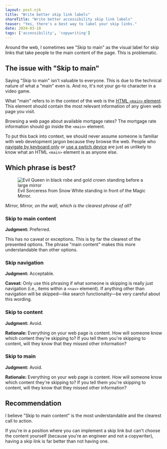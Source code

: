 ```yaml
---
layout: post.njk
title: "Write better skip link labels"
shareTitle: "Write better accessibility skip link labels"
teaser: "Yes, there's a best way to label your skip links."
date: 2024-03-18
tags: ['accessibility', 'copywriting']
---
```


Around the web, I sometimes see "Skip&nbsp;to&nbsp;main" as the visual label for skip links that take people to the main content of the page. This is problematic.

## The issue with "Skip to main"

Saying "Skip&nbsp;to&nbsp;main" isn't valuable to everyone. This is due to the technical nature of what a "main" even is. And no, it's not your go-to character in a video game.

What "main" refers to in the context of the web is the <a href='https://developer.mozilla.org/en-US/docs/Web/HTML/Element/main'>HTML <code>&lt;main&gt;</code> element</a>. This element should contain the most relevant information of any given web page you visit.

Browsing a web page about available mortgage rates? The mortgage rate information should go inside the <code>&lt;main&gt;</code> element.

To put this back into context, we should never assume someone is familiar with web development jargon because they browse the web. People who [navigate by keyboard only](https://www.w3.org/WAI/people-use-web/user-stories/#reporter) or [use a switch device](https://www.24a11y.com/2018/i-used-a-switch-control-for-a-day/) are just as unlikely to know what an HTML <code>&lt;main&gt;</code> element is as anyone else.


## Which phrase is best?

<figure>
  <img src='https://preview.redd.it/in-snow-white-and-the-seven-dwarves-1937-the-symbols-v0-8a5gsqw2n7y91.jpg?auto=webp&s=4692986f0b131b490231df39a19ce6181f8ba2f0' alt='Evil Queen in black robe and gold crown standing before a large mirror' />
  <figcaption>Evil Sorceress from Snow White standing in front of the Magic Mirror.</figcaption>
</figure>

<p><em>Mirror, Mirror, on the wall, which is the clearest phrase of all?</em></p>

### Skip to main content

<strong>Judgment:</strong> Preferred.

This has no caveat or exceptions. This is by far the clearest of the presented options. The phrase "main content" makes this more understandable than other options.

### Skip navigation

<strong>Judgment:</strong> Acceptable.

<strong>Caveat:</strong> Only use this phrasing if what someone is skipping is really just navigation (i.e., items within a `<nav>` element). If anything other than navigation will be skipped—like search functionality—be very careful about this wording.


### Skip to content

<strong>Judgment:</strong> Avoid.

<strong>Rationale:</strong> Everything on your web page is content. How will someone know which content they're skipping to? If you tell them you're skipping to content, will they know that they missed other information?

### Skip to main

<strong>Judgment:</strong> Avoid.

<strong>Rationale:</strong> Everything on your web page is content. How will someone know which content they're skipping to? If you tell them you're skipping to content, will they know that they missed other information?


## Recommendation

I believe "Skip to main content" is the most understandable and the clearest call to action.

If you're in a position where you can implement a skip link but can't choose the content yourself (because you're an engineer and not a copywriter), having a skip link is far better than not having one.